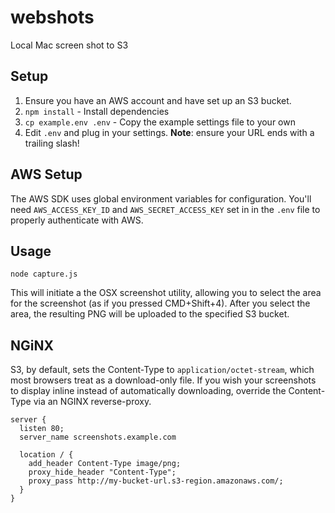 webshots
========

Local Mac screen shot to S3

## Setup

1. Ensure you have an AWS account and have set up an S3 bucket.
2. `npm install` - Install dependencies
3. `cp example.env .env` - Copy the example settings file to your own
4. Edit `.env` and plug in your settings. **Note**: ensure your URL ends with a
   trailing slash!

## AWS Setup

The AWS SDK uses global environment variables for configuration. You'll need
`AWS_ACCESS_KEY_ID` and `AWS_SECRET_ACCESS_KEY` set in in the `.env` file to
properly authenticate with AWS.

## Usage

`node capture.js`

This will initiate a the OSX screenshot utility, allowing you to select the area
for the screenshot (as if you pressed CMD+Shift+4). After you select the area,
the resulting PNG will be uploaded to the specified S3 bucket.

## NGiNX

S3, by default, sets the Content-Type to `application/octet-stream`, which most
browsers treat as a download-only file. If you wish your screenshots to display
inline instead of automatically downloading, override the Content-Type via an
NGINX reverse-proxy.

```
server {
  listen 80;
  server_name screenshots.example.com

  location / {
    add_header Content-Type image/png;
    proxy_hide_header "Content-Type";
    proxy_pass http://my-bucket-url.s3-region.amazonaws.com/;
  }
}
```
